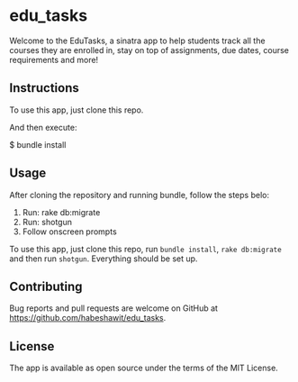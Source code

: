
# edu_tasks
Welcome to the EduTasks, a sinatra app to help students track all the courses they are enrolled in, stay on top of assignments, due dates, course requirements and more!

## Instructions
To use this app, just clone this repo.

And then execute:

$ bundle install

## Usage
After cloning the repository and running bundle, follow the steps belo:
1) Run: rake db:migrate
2) Run: shotgun
3) Follow onscreen prompts

To use this app, just clone this repo, run `bundle install`, `rake db:migrate` and then run `shotgun`.
Everything should be set up.

## Contributing
Bug reports and pull requests are welcome on GitHub at https://github.com/habeshawit/edu_tasks.

## License
The app is available as open source under the terms of the MIT License.